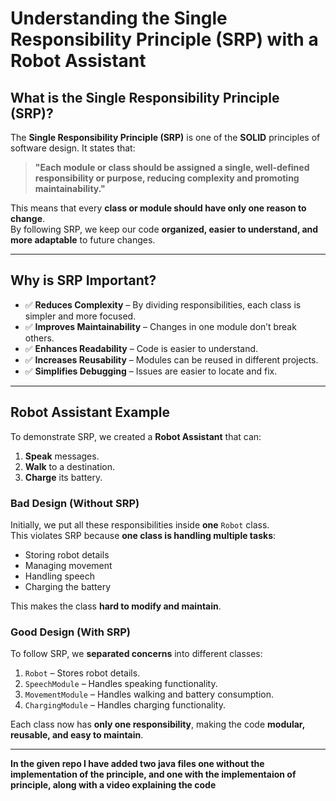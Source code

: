 # **Understanding the Single Responsibility Principle (SRP) with a Robot Assistant**

## **What is the Single Responsibility Principle (SRP)?**
The **Single Responsibility Principle (SRP)** is one of the **SOLID** principles of software design. It states that:  

> **"Each module or class should be assigned a single, well-defined responsibility or purpose, reducing complexity and promoting maintainability."**  

This means that every **class or module should have only one reason to change**.  
By following SRP, we keep our code **organized, easier to understand, and more adaptable** to future changes.  

---

## **Why is SRP Important?**
- ✅ **Reduces Complexity** – By dividing responsibilities, each class is simpler and more focused.  
- ✅ **Improves Maintainability** – Changes in one module don’t break others.  
- ✅ **Enhances Readability** – Code is easier to understand.  
- ✅ **Increases Reusability** – Modules can be reused in different projects.  
- ✅ **Simplifies Debugging** – Issues are easier to locate and fix.  

---

## **Robot Assistant Example**
To demonstrate SRP, we created a **Robot Assistant** that can:
1. **Speak** messages.
2. **Walk** to a destination.
3. **Charge** its battery.  

### **Bad Design (Without SRP)**
Initially, we put all these responsibilities inside **one** `Robot` class.  
This violates SRP because **one class is handling multiple tasks**:  
- Storing robot details  
- Managing movement  
- Handling speech  
- Charging the battery  

This makes the class **hard to modify and maintain**.  

### **Good Design (With SRP)**
To follow SRP, we **separated concerns** into different classes:
1. `Robot` – Stores robot details.  
2. `SpeechModule` – Handles speaking functionality.  
3. `MovementModule` – Handles walking and battery consumption.  
4. `ChargingModule` – Handles charging functionality.  

Each class now has **only one responsibility**, making the code **modular, reusable, and easy to maintain**.  

---
**In the given repo I have added two java files one without the implementation of the principle,
and one with the implementaion of principle,
along with a video explaining the code**
